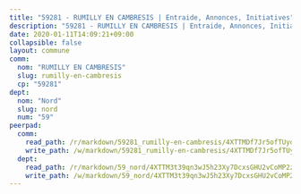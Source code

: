 ```yaml
---
title: "59281 - RUMILLY EN CAMBRESIS | Entraide, Annonces, Initiatives"
description: "59281 - RUMILLY EN CAMBRESIS | Entraide, Annonces, Initiatives"
date: 2020-01-11T14:09:21+09:00
collapsible: false
layout: commune
comm:
  nom: "RUMILLY EN CAMBRESIS"
  slug: rumilly-en-cambresis
  cp: "59281"
dept:
  nom: "Nord"
  slug: nord
  num: "59"
peerpad:
  comm:
    read_path: /r/markdown/59281_rumilly-en-cambresis/4XTTMDf7Jr5ofTUydqPKGsVDo8KgxQhzdrrP4BVjfsRJjHCoF
    write_path: /w/markdown/59281_rumilly-en-cambresis/4XTTMDf7Jr5ofTUydqPKGsVDo8KgxQhzdrrP4BVjfsRJjHCoF-K3TgTpKNyXE2NrnR8qroFFCVpdT4EKELNPZEE9wbgof7GPnrB6eow7Luqgtg1HL88qnJRt79UdzMmqP745qTqpNM6ZJb4pZxLo9hZMjbQ1rc5zk5ZFVJfT5Ad5dvBVLC7mL7NvyT
  dept:
    read_path: /r/markdown/59_nord/4XTTM3t39qn3wJ5h23Xy7DcxsGHU2vCoMP2z3iS4TUn3TrtdJ
    write_path: /w/markdown/59_nord/4XTTM3t39qn3wJ5h23Xy7DcxsGHU2vCoMP2z3iS4TUn3TrtdJ-K3TgTuZGkuZqXfr6fpmH7pGsMT6ndvZQMyRDze5QBt7XScLWHoBi246kLoDKpTH2Yo4f3AFSSJqGc2ozvNww7qPLqsDjpvahxCbQ6F5znbfjp6kVgaDcTYc9LyhwSfYuCevnvZUQ
---
```


